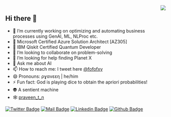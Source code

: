 <img align='right' src="https://github-readme-stats.vercel.app/api?username=praveentn&show_icons=true&theme=dracula">

## Hi there :dolphin:


- 🔭 I’m currently working on optimizing and automating business processes using GenAI, ML, NLProc etc.
- 🌱 Microsoft Certified Azure Solution Architect [AZ305]
- 🌱 IBM Qiskit Certified Quantum Developer
- 👯 I’m looking to collaborate on problem-solving
- 🤔 I’m looking for help finding Planet X
- 💬 Ask me about AI
- 📫 How to reach me: I tweet here [@fofofxy](https://twitter.com/fofofxy)
- 😄 Pronouns: ρɣανεεη | he/him
- ⚡ Fun fact: God is playing dice to obtain the apriori probabilities!
- :alien: A sentient machine
- 🕸️ [praveen_t_n](https://www.linkedin.com/in/tnpraveen)

[![Twitter Badge](https://img.shields.io/badge/twitter-1DA1F2?style=for-the-badge&logo=twitter&logoColor=white)](https://twitter.com/ivanpeer)
[![Mail Badge](https://img.shields.io/badge/email-c14438?style=for-the-badge&logo=Gmail&logoColor=white&link=mailto:sigmoidptn@gmail.com)](mailto:sigmoidptn@gmail.com)
[![Linkedin Badge](https://img.shields.io/badge/linkedin-%230077B5.svg?&style=for-the-badge&logo=linkedin&logoColor=white)](https://www.linkedin.com/in/tnpraveen)
[![Github Badge](https://img.shields.io/badge/github-333?style=for-the-badge&logo=github&logoColor=white)](https://github.com/praveentn)
